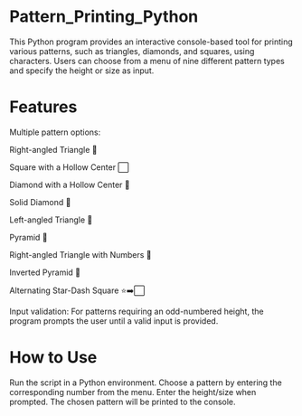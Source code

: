 # Pattern_Printing_Python
This Python program provides an interactive console-based tool for printing various patterns, such as triangles, diamonds, and squares, using characters. Users can choose from a menu of nine different pattern types and specify the height or size as input.
# Features
Multiple pattern options:

Right-angled Triangle 🔺

Square with a Hollow Center ⬜️

Diamond with a Hollow Center 🔶

Solid Diamond 💎

Left-angled Triangle 🔻

Pyramid 🔺 

Right-angled Triangle with Numbers 🔢

Inverted Pyramid 🔻

Alternating Star-Dash Square ⭐️➡️⬜️

Input validation: For patterns requiring an odd-numbered height, the program prompts the user until a valid input is provided.
# How to Use
Run the script in a Python environment.
Choose a pattern by entering the corresponding number from the menu.
Enter the height/size when prompted.
The chosen pattern will be printed to the console.
